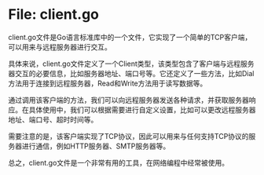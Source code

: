# File: client.go

client.go文件是Go语言标准库中的一个文件，它实现了一个简单的TCP客户端，可以用来与远程服务器进行交互。

具体来说，client.go文件定义了一个Client类型，该类型包含了客户端与远程服务器交互的必要信息，比如服务器地址、端口号等。它还定义了一些方法，比如Dial方法用于连接到远程服务器，Read和Write方法用于读写数据等。

通过调用该客户端的方法，我们可以向远程服务器发送各种请求，并获取服务器响应。在具体使用中，我们可以根据需要进行自定义设置，比如可以更改远程服务器地址、端口号、超时时间等。

需要注意的是，该客户端实现了TCP协议，因此可以用来与任何支持TCP协议的服务器进行通信，例如HTTP服务器、SMTP服务器等。

总之，client.go文件是一个非常有用的工具，在网络编程中经常被使用。

